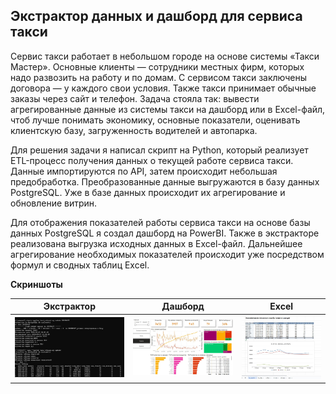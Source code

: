 ## Экстрактор данных и дашборд для сервиса такси


Сервис такси работает в небольшом городе на основе системы «Такси Мастер». Основные клиенты — сотрудники местных фирм, которых надо развозить на работу и по домам. С сервисом такси заключены договора — у каждого свои условия. Также такси принимает обычные заказы через сайт и телефон. Задача стояла так: вывести агрегированные данные из системы такси на дашборд или в Excel-файл, чтоб лучше понимать экономику, основные показатели, оценивать клиентскую базу, загруженность водителей и автопарка.



Для решения задачи я написал скрипт на Python, который реализует ETL-процесс получения данных о текущей работе сервиса такси. Данные импортируются по API, затем происходит небольшая предобработка. Преобразованные данные выгружаются в базу данных PostgreSQL. Уже в базе данных происходит их агрегирование и обновление витрин.



Для отображения показателей работы сервиса такси на основе базы данных PostgreSQL я создал дашборд на PowerBI. Также в экстракторе реализована выгрузка исходных данных в Excel-файл. Дальнейшее агрегирование необходимых показателей происходит уже посредством формул и сводных таблиц Excel.


**Скриншоты**

| Экстрактор | Дашборд   | Excel    |
| -- | --- | --- |
| ![img](taxi0.jpg) |![img](taxi1.jpg) |![img](taxi2.jpg) | 
 